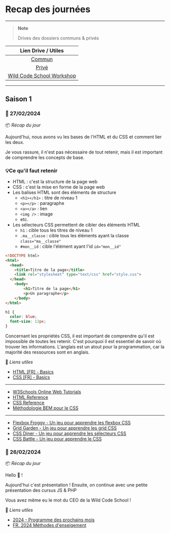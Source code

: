 # Recap des journées

---

> **Note**
>
> Drives des dossiers communs & privés

|                                            Lien Drive / Utiles                                            |
|:---------------------------------------------------------------------------------------------------------:|
|            [Commun](https://drive.google.com/drive/folders/1wejsBzAh7XXAs3vILtkEtySmOM_eji-B)             |
|             [Privé](https://drive.google.com/drive/folders/1aKS-GDpFbZ3I-WOsLD7jLKwvS0Efvvuq)             |
|                 [Wild Code School Workshop](https://wildcodeshool-workshop.netlify.app/)                  |

---

## Saison 1

### :calendar: 27/02/2024

:package: _Récap du jour_

Aujourd'hui, nous avons vu les bases de l'HTML et du CSS et comment lier les deux.

Je vous rassure, il n'est pas nécessaire de tout retenir, mais il est important de comprendre les concepts de base.

### 💡Ce qu'il faut retenir

- HTML : c'est la structure de la page web
- CSS : c'est la mise en forme de la page web
- Les balises HTML sont des éléments de structure
  - `<h1></h1>` : titre de niveau 1
  - `<p></p>` : paragraphe
  - `<a></a>` : lien
  - `<img />` : image
  - etc.
- Les sélecteurs CSS permettent de cibler des éléments HTML
  - `h1` : cible tous les titres de niveau 1
  - `.ma__classe` : cible tous les éléments ayant la classe `class="ma__classe"`
  - `#mon__id` : cible l'élément ayant l'id `id="mon__id"`

```html
<!DOCTYPE html>
<html>
  <head>
    <title>Titre de la page</title>
    <link rel="stylesheet" type="text/css" href="style.css">
  </head>
    <body>
        <h1>Titre de la page</h1>
        <p>Un paragraphe</p>
    </body>
</html>
```

```css
h1 {
  color: blue;
  font-size: 12px;
}
```

Concernant les propriétés CSS, il est important de comprendre qu'il est impossible de toutes les retenir. C'est pourquoi il est essentiel de savoir où trouver les informations.
L'anglais est un atout pour la programmation, car la majorité des ressources sont en anglais.


:link: _Liens utiles_

- [HTML [FR] - Basics](https://docs.google.com/presentation/d/1N-yUZcQfiuh8nInZXnB5D5uTaua9Tp4IYMk98IJ_yuY/edit#slide=id.p)
- [CSS [FR] - Basics](https://docs.google.com/presentation/d/1-t0tqyjMs-FwVG723MSuzYAoKEra8LSZ-sRxADr1F64/edit#slide=id.p)

---

- [W3Schools Online Web Tutorials](https://www.w3schools.com/)
- [HTML Reference](https://www.w3schools.com/tags/default.asp)
- [CSS Reference](https://www.w3schools.com/cssref/index.php)
- [Méthodologie BEM pour le CSS](https://alticreation.com/bem-pour-le-css/)
---
- [Flexbox Froggy - Un jeu pour apprendre les flexbox CSS](https://flexboxfroggy.com/#fr)
- [Grid Garden - Un jeu pour apprendre les grid CSS](https://cssgridgarden.com/#fr)
- [CSS Diner - Un jeu pour apprendre les sélecteurs CSS](https://flukeout.github.io/)
- [CSS Battle - Un jeu pour apprendre le CSS](https://cssbattle.dev/)

### :calendar: 26/02/2024

:package: _Récap du jour_

Hello 👋 !

Aujourd'hui c'est présentation ! Ensuite, on continue avec une petite présentation des cursus JS & PHP

Vous avez même eu le mot du CEO de la Wild Code School !

:link: _Liens utiles_

- [2024 - Programme des prochains mois](https://docs.google.com/presentation/d/1ppBPDll3PK0LSY3AFHG_zzGX5GoIEg-rARVEWTH9yKM/edit#slide=id.g210c0f5cbca_0_0)
- [FR. 2024 Méthodes d'enseigement](https://docs.google.com/presentation/d/1-TWa72u96FVZxeBPs_FwLJIwy8M7JuNd9PBrbO6DpCU/edit#slide=id.p1)